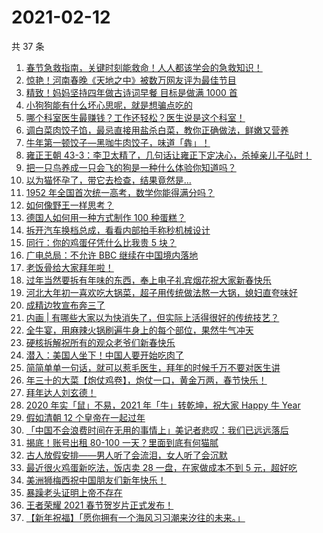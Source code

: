 # 2021-02-12

共 37 条

<!-- BEGIN -->
<!-- 最后更新时间 Fri Feb 12 2021 23:08:29 GMT+0800 (CST) -->

1. [春节急救指南，关键时刻能救命！人人都该学会的急救知识！](https://www.zhihu.com/zvideo/1343617628162838528)
2. [惊艳！河南春晚《天地之中》被数万网友评为最佳节目](https://www.zhihu.com/zvideo/1343574783095791616)
3. [精致！妈妈坚持四年做古诗词早餐 目标是做满 1000
   首](https://www.zhihu.com/zvideo/1342119120851259392)
4. [小狗狗能有什么坏心思呢，就是想骗点吃的](https://www.zhihu.com/zvideo/1343252821706256384)
5. [哪个科室医生最赚钱？工作还轻松？医生说是这个科室！](https://www.zhihu.com/zvideo/1343144243070693376)
6. [调白菜肉饺子馅，最忌直接用盐杀白菜，教你正确做法，鲜嫩又营养](https://www.zhihu.com/zvideo/1343490050542247936)
7. [牛年第一顿饺子—黑咖牛肉饺子，味道「犇」！](https://www.zhihu.com/zvideo/1343622687630020608)
8. [雍正王朝
   43-3：李卫太精了，几句话让雍正下定决心，杀掉亲儿子弘时！](https://www.zhihu.com/zvideo/1343186325810462721)
9. [把一只鸟养成一只会飞的狗是一种什么体验你知道吗？](https://www.zhihu.com/zvideo/1343511262253199360)
10. [以为猫怀孕了，带它去检查，结果竟然是…](https://www.zhihu.com/zvideo/1342181201927364608)
11. [1952 年全国首次统一高考，数学你能得满分吗？](https://www.zhihu.com/zvideo/1343338872936263680)
12. [如何像野王一样思考？](https://www.zhihu.com/zvideo/1343648862947401728)
13. [德国人如何用一种方式制作 100 种蛋糕？](https://www.zhihu.com/zvideo/1342935875643203584)
14. [拆开汽车换档总成，看看内部拍手称秒机械设计](https://www.zhihu.com/zvideo/1343612266839752704)
15. [同行：你的鸡蛋仔凭什么比我贵 5 块？](https://www.zhihu.com/zvideo/1342527929696280576)
16. [广电总局：不允许 BBC 继续在中国境内落地](https://www.zhihu.com/zvideo/1343532458260738048)
17. [老饭骨给大家拜年啦！](https://www.zhihu.com/zvideo/1343303977207799809)
18. [过年当然要拆有年味的东西，奉上电子礼宾烟花祝大家新春快乐](https://www.zhihu.com/zvideo/1343278225246535680)
19. [河北大年初一喜欢吃大锅菜，超子用传统做法熬一大锅，媳妇直夸味好](https://www.zhihu.com/zvideo/1343502387684749312)
20. [成精边牧宣布奔三了](https://www.zhihu.com/zvideo/1343157189108846592)
21. [内画 |
    有哪些大家以为快消失了，但实际上活得很好的传统技艺？](https://www.zhihu.com/zvideo/1342883324231045120)
22. [全牛宴，用麻辣火锅刷遍牛身上的每个部位，果然牛气冲天](https://www.zhihu.com/zvideo/1342592963877187584)
23. [硬核拆解祝所有的观众老爷们新春快乐](https://www.zhihu.com/zvideo/1343217100979179520)
24. [潜入：美国人坐下！中国人要开始吃肉了](https://www.zhihu.com/zvideo/1343198419779829760)
25. [简简单单一句话，就可以惹毛医生，拜年的时候千万不要对医生讲](https://www.zhihu.com/zvideo/1342899694213816321)
26. [年三十的大菜【炮仗鸡卷】，炮仗一口，黄金万两，春节快乐！](https://www.zhihu.com/zvideo/1343184064099094529)
27. [拜年达人刘玄德！](https://www.zhihu.com/zvideo/1343183719264313344)
28. [2020 年实「鼠」不易，2021 年「牛」转乾坤，祝大家 Happy 牛
    Year](https://www.zhihu.com/zvideo/1343315387228839936)
29. [假如清朝 12 个皇帝在一起过年](https://www.zhihu.com/zvideo/1342182023113531392)
30. [「中国不会浪费时间在无用的事情上」美记者悲叹：我们已远远落后](https://www.zhihu.com/zvideo/1343141985956487168)
31. [揭底！账号出租 80-100
    一天？里面到底有何猫腻](https://www.zhihu.com/zvideo/1343150891931791360)
32. [古人放假安排——男人听了会流泪，女人听了会沉默](https://www.zhihu.com/zvideo/1342974668987400192)
33. [最近很火鸡蛋新吃法，饭店卖 28 一盘，在家做成本不到 5
    元，超好吃](https://www.zhihu.com/zvideo/1343123510097555456)
34. [美洲狮梅西祝中国朋友们新年快乐！](https://www.zhihu.com/zvideo/1342887203874328576)
35. [暴躁老头证明上帝不存在](https://www.zhihu.com/zvideo/1342909352756375552)
36. [王者荣耀 2021 春节贺岁片正式发布！](https://www.zhihu.com/zvideo/1342413143239315456)
37. [【新年祝福】「愿你拥有一个海风习习潮来汐往的未来。」](https://www.zhihu.com/zvideo/1342880701017051136)

<!-- END -->
